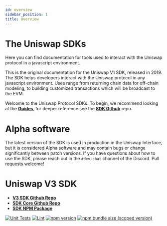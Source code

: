 ```yaml
---
id: overview
sidebar_position: 1
title: Overview
---
```


# The Uniswap SDKs

Here you can find documentation for tools used to interact with the Uniswap protocol in a javascript environment.

This is the original documentation for the Uniswap V1 SDK, released in 2019. The SDK helps developers interact with the Uniswap protocol in any javascript environment. Uses range from returning chain data for off-chain modeling, to building customized transactions which will be broadcast to the EVM.



Welcome to the Uniswap Protocol SDKs. To begin, we recommend looking at the [**Guides**](./guides/01-quick-start.md), for deeper reference see the [**SDK Github**](https://github.com/Uniswap/uniswap-v3-sdk) repo.

# Alpha software

The latest version of the SDK is used in production in the Uniswap Interface,
but it is considered Alpha software and may contain bugs or change significantly between patch versions.
If you have questions about how to use the SDK, please reach out in the `#dev-chat` channel of the Discord.
Pull requests welcome!

# Uniswap V3 SDK

- [**V3 SDK Github Repo**](https://github.com/Uniswap/uniswap-v3-sdk)
- [**SDK Core Github Repo**](https://github.com/Uniswap/uniswap-sdk-core)
- [**SDK NPM Package**](https://www.npmjs.com/package/@uniswap/v3-sdk)

[![Unit Tests](https://github.com/Uniswap/uniswap-v3-sdk/workflows/Unit%20Tests/badge.svg)](https://github.com/Uniswap/uniswap-v3-sdk/actions?query=workflow%3A%22Unit+Tests%22)
[![Lint](https://github.com/Uniswap/uniswap-v3-sdk/workflows/Lint/badge.svg)](https://github.com/Uniswap/uniswap-v3-sdk/actions?query=workflow%3ALint)
[![npm version](https://img.shields.io/npm/v/@uniswap/v3-sdk/latest.svg)](https://www.npmjs.com/package/@uniswap/v3-sdk/v/latest)
[![npm bundle size (scoped version)](https://img.shields.io/bundlephobia/minzip/@uniswap/v3-sdk/latest.svg)](https://bundlephobia.com/result?p=@uniswap/v3-sdk@latest)
